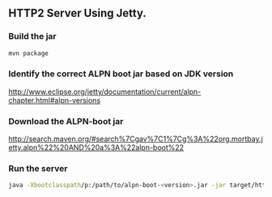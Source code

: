 ## HTTP2 Server Using Jetty.

### Build the jar 

```bash
mvn package
```

### Identify the correct ALPN boot jar based on JDK version  

http://www.eclipse.org/jetty/documentation/current/alpn-chapter.html#alpn-versions

### Download the ALPN-boot jar

http://search.maven.org/#search%7Cgav%7C1%7Cg%3A%22org.mortbay.jetty.alpn%22%20AND%20a%3A%22alpn-boot%22

### Run the server
```bash
java -Xbootclasspath/p:/path/to/alpn-boot-<version>.jar -jar target/http2-0.0.1-SNAPSHOT.jar
```
